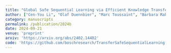 ```yaml
---
title: "Global Safe Sequential Learning via Efficient Knowledge Transfer"
author: ["Cen-You Li", "Olaf Duennbier", "Marc Toussaint", "Barbara Rakitsch*", "Christoph Zimmer*"]
category: manuscripts
permalink: /publication/2024b
date: 2024-09-21
venue: 'preprint'
arxiv: 'https://arxiv.org/abs/2402.14402'
code: 'https://github.com/boschresearch/TransferSafeSequentialLearning'
---
```



